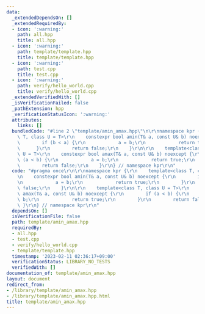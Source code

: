 ```yaml
---
data:
  _extendedDependsOn: []
  _extendedRequiredBy:
  - icon: ':warning:'
    path: all.hpp
    title: all.hpp
  - icon: ':warning:'
    path: template/template.hpp
    title: template/template.hpp
  - icon: ':warning:'
    path: test.cpp
    title: test.cpp
  - icon: ':warning:'
    path: verify/hello_world.cpp
    title: verify/hello_world.cpp
  _extendedVerifiedWith: []
  _isVerificationFailed: false
  _pathExtension: hpp
  _verificationStatusIcon: ':warning:'
  attributes:
    links: []
  bundledCode: "#line 2 \"template/amin_amax.hpp\"\n\r\nnamespace kpr {\r\n    template<class\
    \ T, class U = T>\r\n    constexpr bool amin(T& a, const U& b) noexcept {\r\n\
    \        if (b < a) {\r\n            a = b;\r\n            return true;\r\n  \
    \      }\r\n        return false;\r\n    }\r\n\r\n    template<class T, class\
    \ U = T>\r\n    constexpr bool amax(T& a, const U& b) noexcept {\r\n        if\
    \ (a < b) {\r\n            a = b;\r\n            return true;\r\n        }\r\n\
    \        return false;\r\n    }\r\n} // namespace kpr\r\n"
  code: "#pragma once\r\n\r\nnamespace kpr {\r\n    template<class T, class U = T>\r\
    \n    constexpr bool amin(T& a, const U& b) noexcept {\r\n        if (b < a) {\r\
    \n            a = b;\r\n            return true;\r\n        }\r\n        return\
    \ false;\r\n    }\r\n\r\n    template<class T, class U = T>\r\n    constexpr bool\
    \ amax(T& a, const U& b) noexcept {\r\n        if (a < b) {\r\n            a =\
    \ b;\r\n            return true;\r\n        }\r\n        return false;\r\n   \
    \ }\r\n} // namespace kpr\r\n"
  dependsOn: []
  isVerificationFile: false
  path: template/amin_amax.hpp
  requiredBy:
  - all.hpp
  - test.cpp
  - verify/hello_world.cpp
  - template/template.hpp
  timestamp: '2023-02-11 02:36:17+09:00'
  verificationStatus: LIBRARY_NO_TESTS
  verifiedWith: []
documentation_of: template/amin_amax.hpp
layout: document
redirect_from:
- /library/template/amin_amax.hpp
- /library/template/amin_amax.hpp.html
title: template/amin_amax.hpp
---
```

